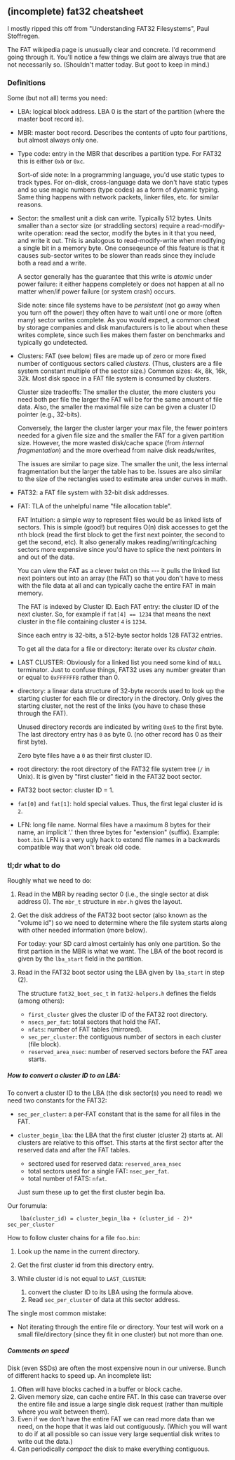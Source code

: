 ## (incomplete) fat32 cheatsheet 

I mostly ripped this off from "Understanding FAT32 Filesystems", Paul
Stoffregen.

The FAT wikipedia page is unusually clear and concrete.  I'd recommend
going through it.  You'll notice a few things we claim are always true
that are not necessarily so.  (Shouldn't matter today.  But goot to keep
in mind.)

### Definitions

Some (but not all) terms you need:

  - LBA: logical block address. LBA 0 is the start of the partition (where
    the master boot record is).

  - MBR: master boot record.  Describes the contents of upto four
    partitions, but almost always only one.

  - Type code: entry in the MBR that describes a partition type.  For
    FAT32 this is either `0xb` or `0xc`.

    Sort-of side note: In a programming language, you'd use static
    types to track types.  For on-disk, cross-language data we don't
    have static types and so use magic numbers (type codes) as a form
    of dynamic typing.  Same thing happens with network packets, linker
    files, etc. for similar reasons.

  - Sector: the smallest unit a disk can write.  Typically 512 bytes.
    Units smaller than a sector size (or straddling sectors) require
    a read-modify-write operation: read the sector, modify the bytes
    in it that you need, and write it out. This is analogous to
    read-modify-write when modifying a single bit in a memory byte.
    One conseqeunce of this feature is that it causes sub-sector writes
    to be slower than reads since they include both a read and a write.

    A sector generally has the guarantee that this write is *atomic*
    under power failure: it either happens completely or does not happen
    at all no matter when/if power failure (or system crash) occurs.

    Side note: since file systems have to be *persistent* (not go away
    when you turn off the power) they often have to wait until one or
    more (often many) sector writes complete.   As you would expect,
    a common cheat by storage companies and disk manufacturers is to lie
    about when these writes complete, since such lies makes them faster
    on benchmarks and typically go undetected.


  - Clusters: FAT (see below) files are made up of zero or more
    fixed number of contiguous sectors called *clusters*. (Thus,
    clusters are a file system constant multiple of the sector size.)
    Common sizes: 4k, 8k, 16k, 32k.  Most disk space in a FAT file system
    is consumed by clusters.

    Cluster size tradeoffs: The smaller the cluster, the more clusters
    you need both per file the larger the FAT will be for the same amount
    of file data.  Also, the smaller the maximal file size can be given
    a cluster ID pointer (e.g., 32-bits).

    Conversely, the larger the cluster larger your max file, the fewer
    pointers needed for a given file size and the smaller the FAT for
    a given partition size.  However, the more wasted disk/cache space
    (from *internal fragmentation*) and the more overhead from naive
    disk reads/writes,

    The issues are similar to page size.  The smaller the unit, the
    less internal fragmentation but the larger the table has to be.
    Issues are also similar to the size of the rectangles used to estimate
    area under curves in math.

  - FAT32: a FAT file system with 32-bit disk addresses.  
 
  - FAT: TLA of the unhelpful name "file allocation table".  

    FAT Intuition: a simple way to represent files would be as linked
    lists of sectors.  This is simple (good!) but requires O(n) disk
    accesses to get the nth block (read the first block to get the first
    next pointer, the second to get the second, etc).  It also generally
    makes reading/writing/caching sectors more expensive since you'd
    have to splice the next pointers in and out of the data.

    You can view the FAT as a clever  twist on this --- it pulls the
    linked list next pointers out into an array (the FAT) so that you
    don't have to mess with the file data at all and can typically cache
    the entire FAT in main memory.

    The FAT is indexed by Cluster ID.  Each FAT entry: the cluster ID
    of the next cluster.  So, for example if `fat[4] == 1234` that means
    the next cluster in the file containing cluster `4` is `1234`.

    Since each entry is 32-bits, a 512-byte sector holds 128 FAT32
    entries.

    To get all the data for a file or directory: iterate over its
    *cluster chain*.

  - LAST CLUSTER: Obviously for a linked list you need some kind of
    `NULL` terminator.  Just to confuse things, FAT32 uses any number
    greater than or equal to `0xFFFFFF8` rather than 0.

  - directory: a linear data structure of 32-byte records
    used to look up the starting cluster for each file or directory in
    the directory.  Only gives the starting cluster, not the rest of
    the links (you have to chase these through the FAT).

    Unused directory records are indicated by writing `0xe5` to the
    first byte.  The last directory entry has `0` as byte 0.
    (no other record has 0 as their first byte).

    Zero byte files have a `0` as their first cluster ID.

  - root directory: the root directory of the FAT32 file system
    tree (`/` in Unix).  It is given by "first cluster" field in the
    FAT32 boot sector.

  - FAT32 boot sector: cluster ID = 1.

  - `fat[0]` and `fat[1]`: hold special values.  Thus, the first legal
    cluster id is `2`.

  - LFN: long file name.  Normal files have a maximum 8 bytes
    for their name, an implicit '.'  then three bytes for "extension"
    (suffix).  Example: `boot.bin`.  LFN is a very ugly hack to extend
    file names in a backwards compatible way that won't break old code.


### tl;dr what to do

Roughly what we need to do:
  1. Read in the MBR by reading sector 0 (i.e., the single sector at disk
     address 0).  The `mbr_t` structure in `mbr.h` gives the layout.

  2. Get the disk address of the FAT32 boot sector (also known as the
     "volume id") so we need to determine where the file system starts
     along with other needed information (more below).

     For today: your SD card almost certainly has only one partition.
     So the first partiion in the MBR is what we want.  The LBA of the
     boot record is given by the `lba_start` field in the partition.

  3. Read in the FAT32 boot sector using the LBA given by `lba_start` in 
     step (2).

     The structure `fat32_boot_sec_t` in `fat32-helpers.h` defines the
     fields (among others):

       - `first_cluster` gives the cluster ID of the FAT32 root directory.
       - `nsecs_per_fat`: total sectors that hold the FAT. 
       - `nfats`: number of FAT tables (mirrored).
       - `sec_per_cluster`: the contiguous number of sectors in each cluster
         (file block).
       - `reserved_area_nsec`: number of reserved sectors before
         the FAT area starts.

##### How to convert a cluster ID to an LBA:

To convert a cluster ID to the LBA (the disk sector(s) you need to read)
we need two constants for the FAT32:

   - `sec_per_cluster`: a per-FAT constant that is the same for 
     all files in the FAT.

   - `cluster_begin_lba`: the LBA that the first cluster (cluster 2) starts at.
     All clusters are relative to this offset.  This starts at the first
     sector after the reserved data and after the FAT tables.  
       - sectored used for reserved data: `reserved_area_nsec`
       - total sectors used for a single FAT: `nsec_per_fat`.
       - total number of FATS: `nfat`.

     Just sum these up to get the first cluster begin lba.

Our forumula:

        lba(cluster_id) = cluster_begin_lba + (cluster_id - 2)* sec_per_cluster


How to follow cluster chains for a file `foo.bin`:
  1. Look up the name in the current directory.
  2. Get the first cluster id from this directory entry.
  3. While cluster id is not equal to `LAST_CLUSTER`:  

       1. convert the cluster ID to its LBA using the formula above.
       2. Read `sec_per_cluster` of data at this sector address.

The single most common mistake:
  - Not iterating through the entire file or directory.  Your test
    will work on a small file/directory (since they fit in one cluster)
    but not more than one.

##### Comments on speed 

Disk (even SSDs) are often the most expensive noun in our universe.
Bunch of different hacks to speed up.  An incomplete list:

  1. Often will have blocks cached in a buffer or block cache.
  2. Given memory size, can cache entire FAT.  In this case
     can traverse over the entire file and issue a large single
     disk request (rather than multiple where you wait between them).
  3. Even if we don't have the entire FAT we can read more data than we
     need, on the hope that it was laid out contiguously.    (Which 
     you will want to do if at all possible so can issue very large
     sequential disk writes to write out the data.)
  4. Can periodically *compact* the disk to  make everything contiguous.

